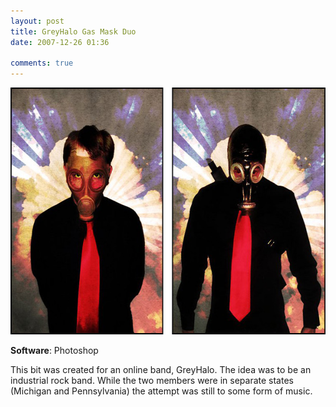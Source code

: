 ```yaml
---
layout: post
title: GreyHalo Gas Mask Duo
date: 2007-12-26 01:36

comments: true
---
```

<a href="/assets/2011/06/gfx-gasmaskduo.jpg"><img class="aligncenter size-full wp-image-59" title="gfx-gasmaskduo" src="/assets/2011/06/gfx-gasmaskduo.jpg" alt="" width="600" height="395" /></a>

<strong>Software</strong>: Photoshop

This bit was created for an online band, GreyHalo. The idea was to be an industrial rock band. While the two members were in separate states (Michigan and Pennsylvania) the attempt was still to some form of music.
